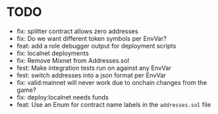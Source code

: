 # TODO

* fix: splitter contract allows zero addresses
* fix: Do we want different token symbols per EnvVar?
* feat: add a role debugger output for deployment scripts
* fix: localnet deployments
* fix: Remove Mixnet from Addresses.sol
* fest: Make integration tests run on against any EnvVar
* fest: switch addresses into a json format per EnvVar
* fix: valid:mainnet will never work due to onchain changes from the game?
* fix: deploy:localnet needs funds
* feat: Use an Enum for contract name labels in the `addresses.sol` file
